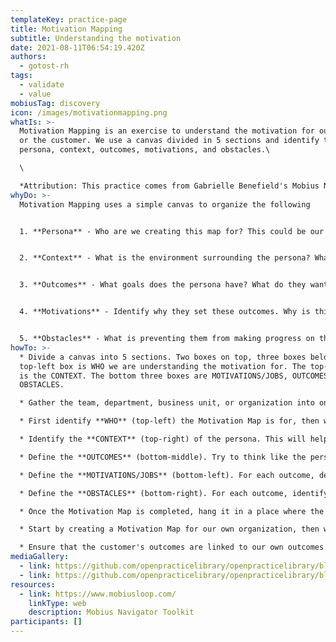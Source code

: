 ```yaml
---
templateKey: practice-page
title: Motivation Mapping
subtitle: Understanding the motivation
date: 2021-08-11T06:54:19.420Z
authors:
  - gotost-rh
tags:
  - validate
  - value
mobiusTag: discovery
icon: /images/motivationmapping.png
whatIs: >-
  Motivation Mapping is an exercise to understand the motivation for ourselves
  or the customer. We use a canvas divided in 5 sections and identify the
  persona, context, outcomes, motivations, and obstacles.\

  \

  *A﻿ttribution: This practice comes from Gabrielle Benefield's Mobius Navigator Toolkit*
whyDo: >-
  Motivation Mapping uses a simple canvas to organize the following


  1﻿. **Persona** - Who are we creating this map for? This could be our own organization, a specific target customer, or a corporate client. 


  2﻿. **Context** - What is the environment surrounding the persona? What platform are we operating on? What are the factors impacting our environment?


  3﻿. **Outcomes** - What goals does the persona have? What do they want to achieve? What state should they be in to say that they have reached their goals?


  4﻿. **Motivations** - Identify why they set these outcomes. Why is this person pursuing these goals?


  5﻿. **Obstacles** - What is preventing them from making progress on their objectives? What are the impediments?
howTo: >-
  * Divide a canvas into 5 sections. Two boxes on top, three boxes below. The
  top-left box is WHO we are understanding the motivation for. The top-right box
  is the CONTEXT. The bottom three boxes are MOTIVATIONS/JOBS, OUTCOMES, and
  OBSTACLES.

  * Gather the team, department, business unit, or organization into one place. 

  * First identify **WHO** (top-left) the Motivation Map is for, then work on the other boxes. If this is a specific customer, be sure to narrow down the persona. Don't forget to give the persona a name!

  * Identify the **CONTEXT** (top-right) of the persona. This will help us understand what environment the persona is operating in and help us step into their shoes when filling in the other boxes.

  * Define the **OUTCOMES** (bottom-middle). Try to think like the persona and define what they would like to achieve. Place the boxes vertically, as each box will need to link to an item in the next section.

  * Define the **MOTIVATIONS/JOBS** (bottom-left). For each outcome, define at least one motivation behind it. Think of why the persona wants to see that outcome.

  * Define the **OBSTACLES** (bottom-right). For each outcome, identify what is preventing the persona from reaching that outcome.

  * Once the Motivation Map is completed, hang it in a place where the team, department, business unit, or organization can see it at all times. This is not a static document. It's a status board that shows the current state, and it needs to be updated regularly. 

  * Start by creating a Motivation Map for our own organization, then work on a Motivation Map for the customer or other business clients. 

  * Ensure that the customer's outcomes are linked to our own outcomes. This helps us understand what products or services should be provided for our customers so that our own outcomes can be met at the same time.
mediaGallery:
  - link: https://github.com/openpracticelibrary/openpracticelibrary/blob/dfe979c10d5f092d05ae84ee831c50134df6d666/static/images/motivationmapping.png?raw=true
  - link: https://github.com/openpracticelibrary/openpracticelibrary/blob/main/static/images/motivationmapexample.png?raw=true
resources:
  - link: https://www.mobiusloop.com/
    linkType: web
    description: Mobius Navigator Toolkit
participants: []
---
```

